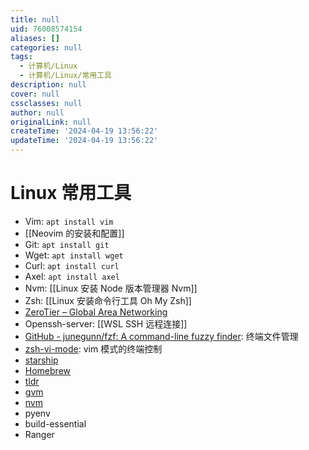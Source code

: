 ```yaml
---
title: null
uid: 76008574154
aliases: []
categories: null
tags:
  - 计算机/Linux
  - 计算机/Linux/常用工具
description: null
cover: null
cssclasses: null
author: null
originalLink: null
createTime: '2024-04-19 13:56:22'
updateTime: '2024-04-19 13:56:22'
---
```


# Linux 常用工具

- Vim: `apt install vim`
- [[Neovim 的安装和配置]]
- Git: `apt install git`
- Wget: `apt install wget`
- Curl: `apt install curl`
- Axel: `apt install axel`
- Nvm: [[Linux 安装 Node 版本管理器 Nvm]]
- Zsh: [[Linux 安装命令行工具 Oh My Zsh]]
- [ZeroTier – Global Area Networking](https://www.zerotier.com/)
- Openssh-server: [[WSL SSH 远程连接]]
- [GitHub - junegunn/fzf: A command-line fuzzy finder](https://github.com/junegunn/fzf#installation): 终端文件管理
- [zsh-vi-mode](https://github.com/jeffreytse/zsh-vi-mode): vim 模式的终端控制
- [starship](https://github.com/starship/starship)
- [Homebrew](https://brew.sh/)
- [tldr](https://github.com/tldr-pages/tldr)
- [gvm](https://github.com/moovweb/gvm)
- [nvm](https://github.com/nvm-sh/nvm)
- pyenv
- build-essential
- Ranger
